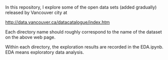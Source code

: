 In this repository, I explore some of the open data sets (added gradually)
released by Vancouver city at

http://data.vancouver.ca/datacatalogue/index.htm

Each directory name should roughly correspond to the name of the dataset on the
above web page.

Within each directory, the exploration results are recorded in the EDA.ipynb.
EDA means exploratory data analysis.
